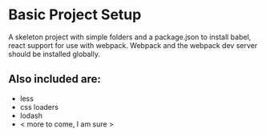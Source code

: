 # Basic Project Setup

A skeleton project with simple folders and a package.json to install babel, react support for use with webpack.  Webpack and the webpack dev server should be installed globally.

## Also included are:
  * less
  * css loaders
  * lodash
  * < more to come, I am sure >




